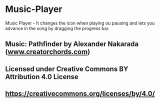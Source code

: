# Music-Player
Music Player - It changes the icon when playing ou pausing and lets you advance in the song by dragging the progress bar.
 




## Music: Pathfinder by Alexander Nakarada (www.creatorchords.com)
## Licensed under Creative Commons BY Attribution 4.0 License
## https://creativecommons.org/licenses/by/4.0/
